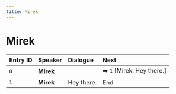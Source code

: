 ```yaml
---
title: Mirek
---
```


# Mirek


| Entry ID | Speaker | Dialogue | Next |
| :------- | :------ | :------- | :------------ |
| `0` | **Mirek** |  | ➡️ `1` \[Mirek: Hey there\.\] |
| `1` | **Mirek** | Hey there\. | End |
